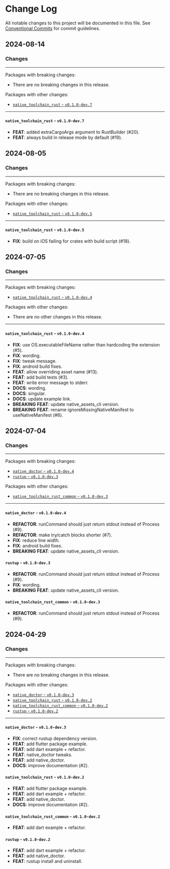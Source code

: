 # Change Log

All notable changes to this project will be documented in this file.
See [Conventional Commits](https://conventionalcommits.org) for commit guidelines.

## 2024-08-14

### Changes

---

Packages with breaking changes:

 - There are no breaking changes in this release.

Packages with other changes:

 - [`native_toolchain_rust` - `v0.1.0-dev.7`](#native_toolchain_rust---v010-dev7)

---

#### `native_toolchain_rust` - `v0.1.0-dev.7`

 - **FEAT**: added extraCargoArgs argument to RustBuilder (#20).
 - **FEAT**: always build in release mode by default (#19).


## 2024-08-05

### Changes

---

Packages with breaking changes:

 - There are no breaking changes in this release.

Packages with other changes:

 - [`native_toolchain_rust` - `v0.1.0-dev.5`](#native_toolchain_rust---v010-dev5)

---

#### `native_toolchain_rust` - `v0.1.0-dev.5`

 - **FIX**: build on iOS failing for crates with build script (#18).


## 2024-07-05

### Changes

---

Packages with breaking changes:

 - [`native_toolchain_rust` - `v0.1.0-dev.4`](#native_toolchain_rust---v010-dev4)

Packages with other changes:

 - There are no other changes in this release.

---

#### `native_toolchain_rust` - `v0.1.0-dev.4`

 - **FIX**: use OS.executableFileName rather than hardcoding the extension (#5).
 - **FIX**: wording.
 - **FIX**: tweak message.
 - **FIX**: android build fixes.
 - **FEAT**: allow overriding asset name (#13).
 - **FEAT**: add build tests (#3).
 - **FEAT**: write error message to stderr.
 - **DOCS**: wording.
 - **DOCS**: singular.
 - **DOCS**: update example link.
 - **BREAKING** **FEAT**: update native_assets_cli version.
 - **BREAKING** **FEAT**: rename ignoreMissingNativeManifest to useNativeManifest (#6).


## 2024-07-04

### Changes

---

Packages with breaking changes:

 - [`native_doctor` - `v0.1.0-dev.4`](#native_doctor---v010-dev4)
 - [`rustup` - `v0.1.0-dev.3`](#rustup---v010-dev3)

Packages with other changes:

 - [`native_toolchain_rust_common` - `v0.1.0-dev.3`](#native_toolchain_rust_common---v010-dev3)

---

#### `native_doctor` - `v0.1.0-dev.4`

 - **REFACTOR**: runCommand should just return stdout instead of Process (#9).
 - **REFACTOR**: make try/catch blocks shorter (#7).
 - **FIX**: reduce line width.
 - **FIX**: android build fixes.
 - **BREAKING** **FEAT**: update native_assets_cli version.

#### `rustup` - `v0.1.0-dev.3`

 - **REFACTOR**: runCommand should just return stdout instead of Process (#9).
 - **FIX**: wording.
 - **BREAKING** **FEAT**: update native_assets_cli version.

#### `native_toolchain_rust_common` - `v0.1.0-dev.3`

 - **REFACTOR**: runCommand should just return stdout instead of Process (#9).


## 2024-04-29

### Changes

---

Packages with breaking changes:

 - There are no breaking changes in this release.

Packages with other changes:

 - [`native_doctor` - `v0.1.0-dev.3`](#native_doctor---v010-dev3)
 - [`native_toolchain_rust` - `v0.1.0-dev.2`](#native_toolchain_rust---v010-dev2)
 - [`native_toolchain_rust_common` - `v0.1.0-dev.2`](#native_toolchain_rust_common---v010-dev2)
 - [`rustup` - `v0.1.0-dev.2`](#rustup---v010-dev2)

---

#### `native_doctor` - `v0.1.0-dev.3`

 - **FIX**: correct rustup dependency version.
 - **FEAT**: add flutter package example.
 - **FEAT**: add dart example + refactor.
 - **FEAT**: native_doctor tweaks.
 - **FEAT**: add native_doctor.
 - **DOCS**: improve documentation (#2).

#### `native_toolchain_rust` - `v0.1.0-dev.2`

 - **FEAT**: add flutter package example.
 - **FEAT**: add dart example + refactor.
 - **FEAT**: add native_doctor.
 - **DOCS**: improve documentation (#2).

#### `native_toolchain_rust_common` - `v0.1.0-dev.2`

 - **FEAT**: add dart example + refactor.

#### `rustup` - `v0.1.0-dev.2`

 - **FEAT**: add dart example + refactor.
 - **FEAT**: add native_doctor.
 - **FEAT**: rustup install and uninstall.

